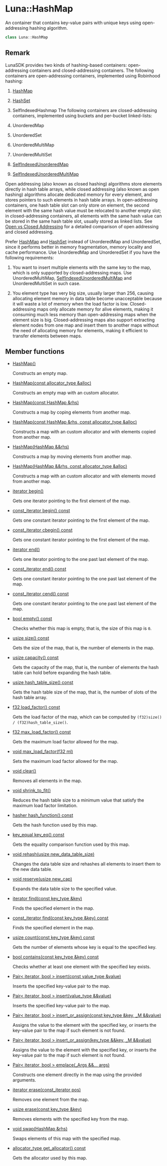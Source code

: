 # Luna::HashMap
An container that contains key-value pairs with unique keys using open-addressing hashing algorithm. 

```c++
class Luna::HashMap
```



## Remark
LunaSDK provides two kinds of hashing-based containers: open-addressing containers and closed-addressing containers. The following containers are open-addressing containers, implemented using Robinhood hashing:

1. [HashMap](class_luna_1_1_hash_map.md)

1. [HashSet](class_luna_1_1_hash_set.md)

1. SelfIndexedHashmap The following containers are closed-addressing containers, implemented using buckets and per-bucket linked-lists:

1. UnorderedMap

1. UnorderedSet

1. UnorderedMultiMap

1. UnorderedMultiSet

1. [SelfIndexedUnorderedMap](class_luna_1_1_self_indexed_unordered_map.md)

1. [SelfIndexedUnorderedMultiMap](class_luna_1_1_self_indexed_unordered_multi_map.md)

Open addressing (also known as closed hashing) algorithms store elements directly in hash table arrays, while closed addressing (also known as open hashing) algorithms allocate dedicated memory for every element, and stores pointers to such elements in hash table arrays. In open-addressing containers, one hash table slot can only store on element, the second element with the same hash value must be relocated to another empty slot; in closed-addressing containers, all elements with the same hash value can be stored in the same hash table slot, usually stored as linked lists. See [Open vs Closed Addressing](https://programming.guide/hash-tables-open-vs-closed-addressing.html) for a detailed comparison of open addressing and closed addressing.

Prefer [HashMap](class_luna_1_1_hash_map.md) and [HashSet](class_luna_1_1_hash_set.md) instead of UnorderedMap and UnorderedSet, since it performs better in memory fragmentation, memory locality and cache performance. Use UnorderedMap and UnorderedSet if you have the following requirements:

1. You want to insert multiple elements with the same key to the map, which is only supported by closed-addressing maps. Use UnorderedMultiMap, [SelfIndexedUnorderedMultiMap](class_luna_1_1_self_indexed_unordered_multi_map.md) and UnorderedMultiSet in such case.

1. You element type has very big size, usually larger than 256, causing allocating element memory in data table become unacceptable because it will waste a lot of memory when the load factor is low. Closed-addressing maps only allocate memory for alive elements, making it consuming much less memory than open-addressing maps when the element size is big. Closed-addressing maps also support extracting element nodes from one map and insert them to another maps without the need of allocating memory for elements, making it efficient to transfer elements between maps. 

## Member functions
* [HashMap()](class_luna_1_1_hash_map_1a8e7da885280257b837a2de2b94e02fcd.md)

    Constructs an empty map. 

* [HashMap(const allocator_type &alloc)](class_luna_1_1_hash_map_1a94faee862d13b8063b31b884435eed05.md)

    Constructs an empty map with an custom allocator. 

* [HashMap(const HashMap &rhs)](class_luna_1_1_hash_map_1a78b0dadb3f961dd5f665d295f90f9391.md)

    Constructs a map by coping elements from another map. 

* [HashMap(const HashMap &rhs, const allocator_type &alloc)](class_luna_1_1_hash_map_1a01ee6fafc0882937510946f626f6bc9e.md)

    Constructs a map with an custom allocator and with elements copied from another map. 

* [HashMap(HashMap &&rhs)](class_luna_1_1_hash_map_1ae8fa1ee213412e9dd0bce31f3837a3eb.md)

    Constructs a map by moving elements from another map. 

* [HashMap(HashMap &&rhs, const allocator_type &alloc)](class_luna_1_1_hash_map_1aecfd83a95d996d423d5e746946c27fff.md)

    Constructs a map with an custom allocator and with elements moved from another map. 

* [iterator begin()](class_luna_1_1_hash_map_1ad69bd11391be1a1dba5c8202259664f8.md)

    Gets one iterator pointing to the first element of the map. 

* [const_iterator begin() const](class_luna_1_1_hash_map_1a29305669b60ca1680752e2fc3592ba99.md)

    Gets one constant iterator pointing to the first element of the map. 

* [const_iterator cbegin() const](class_luna_1_1_hash_map_1a39112ae08f6ffc7ee58c6aa79772e094.md)

    Gets one constant iterator pointing to the first element of the map. 

* [iterator end()](class_luna_1_1_hash_map_1acad38d52497a975bfb6f2f6acd76631f.md)

    Gets one iterator pointing to the one past last element of the map. 

* [const_iterator end() const](class_luna_1_1_hash_map_1accf9a4bd0c34d4a5f6a7dab66ea10cdc.md)

    Gets one constant iterator pointing to the one past last element of the map. 

* [const_iterator cend() const](class_luna_1_1_hash_map_1a93791e61ab486b4022c389d634b4facc.md)

    Gets one constant iterator pointing to the one past last element of the map. 

* [bool empty() const](class_luna_1_1_hash_map_1a644718bb2fb240de962dc3c9a1fdf0dc.md)

    Checks whether this map is empty, that is, the size of this map is `0`. 

* [usize size() const](class_luna_1_1_hash_map_1a79348f1b7c06b34052b42656a0279429.md)

    Gets the size of the map, that is, the number of elements in the map. 

* [usize capacity() const](class_luna_1_1_hash_map_1ad96bf59cb22e917cbd210ba068e8acb3.md)

    Gets the capacity of the map, that is, the number of elements the hash table can hold before expanding the hash table. 

* [usize hash_table_size() const](class_luna_1_1_hash_map_1ace4cb83fbe1efc093ab5cd0180cc6868.md)

    Gets the hash table size of the map, that is, the number of slots of the hash table array. 

* [f32 load_factor() const](class_luna_1_1_hash_map_1a98c20997abc3070d80e9c2e70afa0493.md)

    Gets the load factor of the map, which can be computed by `(f32)size() / (f32)hash_table_size()`. 

* [f32 max_load_factor() const](class_luna_1_1_hash_map_1aebb6ef2d39e739cc28a67244e423a3a8.md)

    Gets the maximum load factor allowed for the map. 

* [void max_load_factor(f32 ml)](class_luna_1_1_hash_map_1a9102a0c114eea9587ad22afc2a1ccc3c.md)

    Sets the maximum load factor allowed for the map. 

* [void clear()](class_luna_1_1_hash_map_1ac8bb3912a3ce86b15842e79d0b421204.md)

    Removes all elements in the map. 

* [void shrink_to_fit()](class_luna_1_1_hash_map_1a5f16304f80b6fb253c7b0ead3e16dd18.md)

    Reduces the hash table size to a minimum value that satisfy the maximum load factor limitation. 

* [hasher hash_function() const](class_luna_1_1_hash_map_1a72ffe2880da1c06d22d90000f9720967.md)

    Gets the hash function used by this map. 

* [key_equal key_eq() const](class_luna_1_1_hash_map_1a10b2be386447b0ab61e83d0f5527b688.md)

    Gets the equality comparison function used by this map. 

* [void rehash(usize new_data_table_size)](class_luna_1_1_hash_map_1adf0955ccf1cdbb66fd3e51036166efbb.md)

    Changes the data table size and rehashes all elements to insert them to the new data table. 

* [void reserve(usize new_cap)](class_luna_1_1_hash_map_1aa1c32ac6498d3f6d21cab98d1cbf3455.md)

    Expands the data table size to the specified value. 

* [iterator find(const key_type &key)](class_luna_1_1_hash_map_1a9c9766a96c492f3e9e5861d6b4f87387.md)

    Finds the specified element in the map. 

* [const_iterator find(const key_type &key) const](class_luna_1_1_hash_map_1af2a080484f0b756af6f218c0e6bae306.md)

    Finds the specified element in the map. 

* [usize count(const key_type &key) const](class_luna_1_1_hash_map_1a2d5dc5e3872df3149f3c3ac730ff5607.md)

    Gets the number of elements whose key is equal to the specified key. 

* [bool contains(const key_type &key) const](class_luna_1_1_hash_map_1aa0b05f4f6c691fbe71159c631dded53b.md)

    Checks whether at least one element with the specified key exists. 

* [Pair< iterator, bool > insert(const value_type &value)](class_luna_1_1_hash_map_1a45549ac2883165244dbc0005a33dac64.md)

    Inserts the specified key-value pair to the map. 

* [Pair< iterator, bool > insert(value_type &&value)](class_luna_1_1_hash_map_1adfc3632f295d0c500bafbe68b91757f8.md)

    Inserts the specified key-value pair to the map. 

* [Pair< iterator, bool > insert_or_assign(const key_type &key, _M &&value)](class_luna_1_1_hash_map_1aad213718c308bedbbf92cb81e182cf54.md)

    Assigns the value to the element with the specified key, or inserts the key-value pair to the map if such element is not found. 

* [Pair< iterator, bool > insert_or_assign(key_type &&key, _M &&value)](class_luna_1_1_hash_map_1aec69432164a51529a980ba873fbc0c64.md)

    Assigns the value to the element with the specified key, or inserts the key-value pair to the map if such element is not found. 

* [Pair< iterator, bool > emplace(_Args &&... args)](class_luna_1_1_hash_map_1a044dbf1291b7cfaae7c7f433d582f937.md)

    Constructs one element directly in the map using the provided arguments. 

* [iterator erase(const_iterator pos)](class_luna_1_1_hash_map_1a29790c28710ec0e64b48c2f4edd0b08c.md)

    Removes one element from the map. 

* [usize erase(const key_type &key)](class_luna_1_1_hash_map_1a34dd266404ddfcb1683866f0c203904e.md)

    Removes elements with the specified key from the map. 

* [void swap(HashMap &rhs)](class_luna_1_1_hash_map_1ab26678fec10dd0e3974550c754cf0124.md)

    Swaps elements of this map with the specified map. 

* [allocator_type get_allocator() const](class_luna_1_1_hash_map_1a6e99c6263568d88f95ca01dc694f1051.md)

    Gets the allocator used by this map. 

